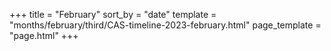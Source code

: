 +++
title = "February"
sort_by = "date"
template = "months/february/third/CAS-timeline-2023-february.html"
page_template = "page.html"
+++
